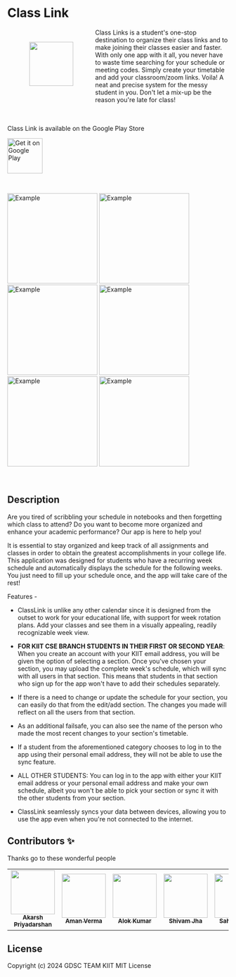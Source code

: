 # Class Link

<img src="https://i.imgur.com/dSgVux3.png" align="left"
width="100" hspace="50" vspace="30">

Class Links is a student's one-stop destination to organize their class links and to make joining their classes easier and faster. With only one app with it all, you never have to waste time searching for your schedule or meeting codes. Simply create your timetable and add your classroom/zoom links. Voila! A neat and precise system for the messy student in you. Don't let a mix-up be the reason you're late for class!

<br/><br/>
Class Link is available on the Google Play Store

<!-- prettier-ignore-start -->
<!-- markdownlint-disable -->

<p align="left">
<a href="https://play.google.com/store/apps/details?id=com.application.class_link">
    <img alt="Get it on Google Play"
        height="80"
        src="https://play.google.com/intl/en_us/badges/images/generic/en_badge_web_generic.png" />
</a></p>

<br>
<p>
<img width="205px" alt="Example" src="https://i.imgur.com/s6w1C9I.png"/>
<img width="205px" alt="Example" src="https://i.imgur.com/JBALFqg.png"/>
<img width="205px" alt="Example" src="https://i.imgur.com/bkOalBS.png"/>
<img width="205px" alt="Example" src="https://i.imgur.com/gyn1nzd.png"/>
<img width="205px" alt="Example" src="https://i.imgur.com/wvBswvI.png"/>
<img width="205px" alt="Example" src="https://i.imgur.com/azFXx1K.png"/>
</p>
<br>
<!-- markdownlint-restore -->
<!-- prettier-ignore-end -->

## Description

Are you tired of scribbling your schedule in notebooks and then forgetting which class to attend?
Do you want to become more organized and enhance your academic performance? Our app is here to help you!

It is essential to stay organized and keep track of all assignments and classes in order to obtain
the greatest accomplishments in your college life. This application was designed for students
who have a recurring week schedule and automatically displays the schedule for the following
weeks. You just need to fill up your schedule once, and the app will take care of the rest!

Features -

- ClassLink is unlike any other calendar since it is designed from the outset to work for
your educational life, with support for week rotation plans. Add your classes and see
them in a visually appealing, readily recognizable week view.

- **FOR KIIT CSE BRANCH STUDENTS IN THEIR FIRST OR SECOND YEAR**: When you
create an account with your KIIT email address, you will be given the option of selecting
a section. Once you've chosen your section, you may upload the complete week's
schedule, which will sync with all users in that section. This means that students in that
section who sign up for the app won't have to add their schedules separately.

- If there is a need to change or update the schedule for your section, you can easily do
that from the edit/add section. The changes you made will reflect on all the users from
that section.

- As an additional failsafe, you can also see the name of the person who made the most
recent changes to your section's timetable.

- If a student from the aforementioned category chooses to log in to the app using their
personal email address, they will not be able to use the sync feature.

- ALL OTHER STUDENTS: You can log in to the app with either your KIIT email address
or your personal email address and make your own schedule, albeit you won't be able to
pick your section or sync it with the other students from your section.

- ClassLink seamlessly syncs your data between devices, allowing you to use the app even when you're not connected to the internet.

## Contributors ✨

Thanks go to these wonderful people

<!-- ALL-CONTRIBUTORS-LIST:START - Do not remove or modify this section -->
<!-- prettier-ignore-start -->
<!-- markdownlint-disable -->
<table>
  <tr>
    <td align="center"><a href="https://github.com/akarsh1108"><img src="https://avatars.githubusercontent.com/u/72339474?v=4" width="100px;" alt=""/><br/><sub><b>Akarsh Priyadarshan</b></sub></a><br/>
    </td>
    <td align="center"><a href="https://github.com/amanv8060"><img src="https://avatars.githubusercontent.com/u/33422449?v=4" width="100px;" alt=""/><br/><sub><b>Aman Verma</b></sub></a><br/>
    </td>
    <td align="center"><a href="https://github.com/4-alok"><img src="https://avatars.githubusercontent.com/u/29683474?v=4" width="100px;" alt=""/><br /><sub><b>Alok Kumar</b></sub></a><br/>
    </td>
    <td align="center"><a href="https://github.com/lzzy12"><img src="https://avatars.githubusercontent.com/u/26739338?v=4" width="100px;" alt=""/><br /><sub><b>Shivam Jha</b></sub></a><br/>
    </td>
    <td align="center"><a href="https://github.com/sahilkr9"><img src="https://avatars.githubusercontent.com/u/78214104?v=4" width="100px;" alt=""/><br/><sub><b>Sahil Kumar</b></sub></a><br/>
    </td>
    <td align="center"><a href="https://github.com/CarlJohnson10"><img src="https://avatars.githubusercontent.com/u/59209208?v=4" width="100px;" alt=""/><br/><sub><b>Sumit Panwar</b></sub></a><br/>
    </td>
    <td align="center"><a href="https://github.com/jyotsana279"><img src="https://avatars.githubusercontent.com/u/73690777?v=4" width="100px;" alt=""/><br/><sub><b>Jyotsana Singh</b></sub></a><br/>
    </td>
    
  </tr>
  <!-- <tr>
    <td align="center"><a href="https://www.codimiracle.com"><img src="https://avatars2.githubusercontent.com/u/21952540?v=4?s=100" width="100px;" alt=""/><br /><sub><b>codimiracle</b></sub></a><br /><a href="https://github.com/all-contributors/all-contributors/commits?author=codimiracle" title="Documentation">📖</a></td>
    <td align="center"><a href="https://twitter.com/dance2die"><img src="https://avatars1.githubusercontent.com/u/8465237?v=4?s=100" width="100px;" alt=""/><br /><sub><b>Sung Kim</b></sub></a><br /><a href="#translation-dance2die" title="Translation">🌍</a> <a href="https://github.com/all-contributors/all-contributors/commits?author=dance2die" title="Documentation">📖</a></td>
  </tr> -->
</table>

<!-- markdownlint-restore -->
<!-- prettier-ignore-end -->

<!-- ALL-CONTRIBUTORS-LIST:END -->

## License

Copyright (c) 2024 GDSC TEAM KIIT MIT License

<!-- This project follows the [all-contributors](https://allcontributors.org) specification.
Contributions of any kind are welcome!

This project is a starting point for a Flutter application.

A few resources to get you started if this is your first Flutter project:

- [Lab: Write your first Flutter app](https://flutter.dev/docs/get-started/codelab)
- [Cookbook: Useful Flutter samples](https://flutter.dev/docs/cookbook)

For help getting started with Flutter, view our
[online documentation](https://flutter.dev/docs), which offers tutorials,
samples, guidance on mobile development, and a full API reference. -->
